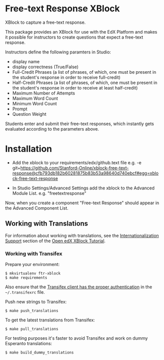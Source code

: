 # Free-text Response XBlock
XBlock to capture a free-text response.

This package provides an XBlock for use with the EdX Platform and makes
it possible for instructors to create questions that expect a
free-text response.

Instructors define the following paramters in Studio:
- display name
- display correctness (True/False)
- Full-Credit Phrases (a list of phrases, of which, one must be present in the student's response in order to receive full-credit)
- Half-Credit Phrases (a list of phrases, of which, one must be present in the student's response in order to receive at least half-credit)
- Maximum Number of Attempts
- Maximum Word Count
- Minimum Word Count
- Prompt
- Question Weight

Students enter and submit their free-text responses, which instantly gets evaluated
according to the parameters above.

# Installation
- Add the xblock to your requirements/edx/github.text file
  e.g. -e git+https://github.com/Stanford-Online/xblock-free-text-response@cfb793db182b60281875b83b53a98640d740ebcf#egg=xblock-free-text-response

- In Studio Settings/Advanced Settings add the xblock to the Advanced Module List.
  e.g. "freetextresponse"

Now, when you create a component "Free-text Response" should appear in the Advanced Component List.


## Working with Translations

For information about working with translations, see the [Internationalization Support](http://edx.readthedocs.io/projects/xblock-tutorial/en/latest/edx_platform/edx_lms.html#internationalization-support) section of the [Open edX XBlock Tutorial](https://xblock-tutorial.readthedocs.io/en/latest/).

### Working with Transifex
Prepare your environment:

```
$ mkvirtualenv ftr-xblock
$ make requirements
```

Also ensure that the [Transifex client has the proper authentication](https://docs.transifex.com/client/init) 
in the `~/.transifexrc` file.

Push new strings to Transifex:
```
$ make push_translations
```

To get the latest translations from Transifex:
```
$ make pull_translations
```

For testing purposes it's faster to avoid Transifex and work on dummy Esperanto translations:
```
$ make build_dummy_translations
``` 
